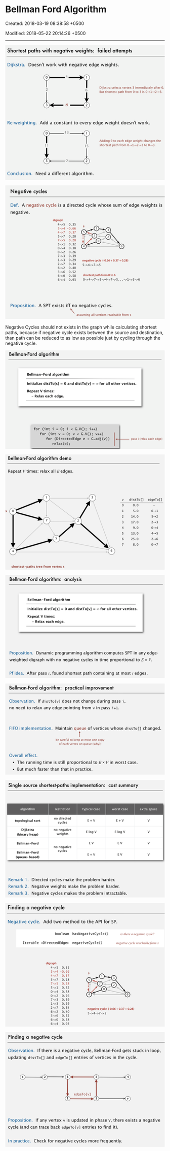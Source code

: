 # Bellman Ford Algorithm

Created: 2018-03-19 08:38:58 +0500

Modified: 2018-05-22 20:14:26 +0500

---

![image](media/Bellman-Ford-Algorithm-image1.png)

![image](media/Bellman-Ford-Algorithm-image2.png)

Negative Cycles should not exists in the graph while calculating shortest paths, because if negative cycle exists between the source and destination, than path can be reduced to as low as possible just by cycling through the negative cycle.



![image](media/Bellman-Ford-Algorithm-image3.png)

![image](media/Bellman-Ford-Algorithm-image4.png)

![image](media/Bellman-Ford-Algorithm-image5.png)

![image](media/Bellman-Ford-Algorithm-image6.png)

![image](media/Bellman-Ford-Algorithm-image7.png)

![image](media/Bellman-Ford-Algorithm-image8.png)

![image](media/Bellman-Ford-Algorithm-image9.png)





